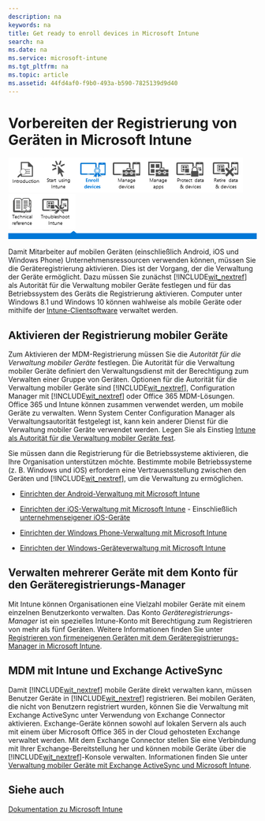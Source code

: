 ```yaml
---
description: na
keywords: na
title: Get ready to enroll devices in Microsoft Intune
search: na
ms.date: na
ms.service: microsoft-intune
ms.tgt_pltfrm: na
ms.topic: article
ms.assetid: 44fd4af0-f9b0-493a-b590-7825139d9d40
---
```

# Vorbereiten der Registrierung von Ger&#228;ten in Microsoft Intune
![](../Image/Nav_Icons/WIT_Tile_W_Overview.png)![](../Image/Nav_Icons/WIT_Tile_W_GetStarted.png)![](../Image/Nav_Icons/WIT_Tile_W_EnrollDevicesHighlight.png)![](../Image/Nav_Icons/WIT_Tile_W_ManageDevices.png)![](../Image/Nav_Icons/WIT_Tile_W_ManageApps.png)![](../Image/Nav_Icons/WIT_Tile_W_ProtectResources.png)![](../Image/Nav_Icons/WIT_Tile_W_RetireData.png)![](../Image/Nav_Icons/WIT_Tile_W_TechnicalReference.png)![](../Image/Nav_Icons/WIT_Tile_W_Troubleshooting.png)
![](../Image/Nav_Icons/WIT_Banner_EnrollDevices.png)

Damit Mitarbeiter auf mobilen Geräten (einschließlich Android, iOS und Windows Phone) Unternehmensressourcen verwenden können, müssen Sie die Geräteregistrierung aktivieren. Dies ist der Vorgang, der die Verwaltung der Geräte ermöglicht. Dazu müssen Sie zunächst [!INCLUDE[wit_nextref](../Token/wit_nextref_md.md)] als Autorität für die Verwaltung mobiler Geräte festlegen und für das Betriebssystem des Geräts die Registrierung aktivieren. Computer unter Windows 8.1 und Windows 10 können wahlweise als mobile Geräte oder mithilfe der [Intune-Clientsoftware](http://technet.microsoft.com/library/dn646959.aspx) verwaltet werden.

## Aktivieren der Registrierung mobiler Geräte
Zum Aktivieren der MDM-Registrierung müssen Sie die *Autorität für die Verwaltung mobiler Geräte* festlegen. Die Autorität für die Verwaltung mobiler Geräte definiert den Verwaltungsdienst mit der Berechtigung zum Verwalten einer Gruppe von Geräten.  Optionen für die Autorität für die Verwaltung mobiler Geräte sind [!INCLUDE[wit_nextref](../Token/wit_nextref_md.md)], Configuration Manager mit [!INCLUDE[wit_nextref](../Token/wit_nextref_md.md)] oder Office 365 MDM-Lösungen.  Office 365 und Intune können zusammen verwendet werden, um mobile Geräte zu verwalten. Wenn System Center Configuration Manager als Verwaltungsautorität festgelegt ist, kann kein anderer Dienst für die Verwaltung mobiler Geräte verwendet werden. Legen Sie als Einstieg [Intune als Autorität für die Verwaltung mobiler Geräte fest](https://technet.microsoft.com/library/mt346013.aspx).

Sie müssen dann die Registrierung für die Betriebssysteme aktivieren, die Ihre Organisation unterstützen möchte. Bestimmte mobile Betriebssysteme (z. B. Windows und iOS) erfordern eine Vertrauensstellung zwischen den Geräten und [!INCLUDE[wit_nextref](../Token/wit_nextref_md.md)], um die Verwaltung zu ermöglichen.

-   [Einrichten der Android-Verwaltung mit Microsoft Intune](../Topic/Set_up_Android_management_with_Microsoft_Intune.md)

-   [Einrichten der iOS-Verwaltung mit Microsoft Intune](../Topic/Set_up_iOS_and_Mac_management_with_Microsoft_Intune.md) - Einschließlich [unternehmenseigener iOS-Geräte](https://technet.microsoft.com/library/dn408185.aspx#BKMK_DEP)

-   [Einrichten der Windows Phone-Verwaltung mit Microsoft Intune](../Topic/Set_up_Windows_Phone_management_with_Microsoft_Intune.md)

-   [Einrichten der Windows-Geräteverwaltung mit Microsoft Intune](../Topic/Set_up_Windows_device_management_with_Microsoft_Intune.md)

## Verwalten mehrerer Geräte mit dem Konto für den Geräteregistrierungs-Manager
Mit Intune können Organisationen eine Vielzahl mobiler Geräte mit einem einzelnen Benutzerkonto verwalten. Das Konto *Geräteregistrierungs-Manager* ist ein spezielles Intune-Konto mit Berechtigung zum Registrieren von mehr als fünf Geräten. Weitere Informationen finden Sie unter [Registrieren von firmeneigenen Geräten mit dem Geräteregistrierungs-Manager in Microsoft Intune](../Topic/Enroll_corporate-owned_devices_with_the_Device_Enrollment_Manager_in_Microsoft_Intune.md).

## MDM mit Intune und Exchange ActiveSync
Damit [!INCLUDE[wit_nextref](../Token/wit_nextref_md.md)] mobile Geräte direkt verwalten kann, müssen Benutzer Geräte in [!INCLUDE[wit_nextref](../Token/wit_nextref_md.md)] registrieren. Bei mobilen Geräten, die nicht von Benutzern registriert wurden, können Sie die Verwaltung mit Exchange ActiveSync unter Verwendung von Exchange Connector aktivieren. Exchange-Geräte können sowohl auf lokalen Servern als auch mit einem über Microsoft Office 365 in der Cloud gehosteten Exchange verwaltet werden. Mit dem Exchange Connector stellen Sie eine Verbindung mit Ihrer Exchange-Bereitstellung her und können mobile Geräte über die [!INCLUDE[wit_nextref](../Token/wit_nextref_md.md)]-Konsole verwalten. Informationen finden Sie unter [Verwaltung mobiler Geräte mit Exchange ActiveSync und Microsoft Intune](../Topic/Mobile_device_management_with_Exchange_ActiveSync_and_Microsoft_Intune.md).

## Siehe auch
[Dokumentation zu Microsoft Intune](../Topic/Documentation_for_Microsoft_Intune.md)

